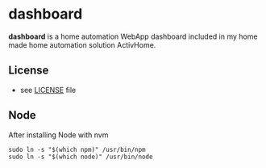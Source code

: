 dashboard
======
**dashboard** is a home automation WebApp dashboard included in my home made home automation solution ActivHome.
<br> 

## License 
* see [LICENSE](https://github.com/sldevand/activapi.fr/blob/master/LICENSE.md) file

## Node
After installing Node with nvm
```
sudo ln -s "$(which npm)" /usr/bin/npm
sudo ln -s "$(which node)" /usr/bin/node
```